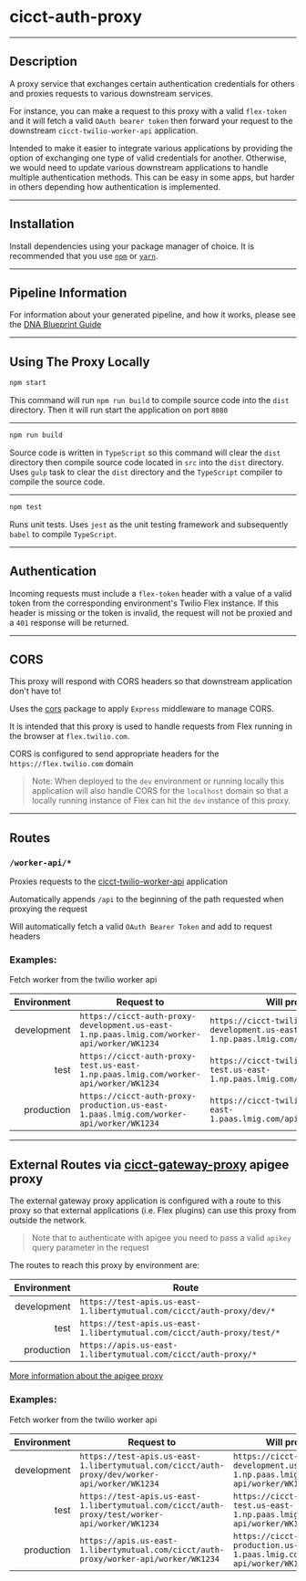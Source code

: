 # cicct-auth-proxy

-----
## Description

A proxy service that exchanges certain authentication credentials for others and proxies requests to various downstream services.

For instance, you can make a request to this proxy with a valid `flex-token` and it will fetch a valid `OAuth bearer token` then forward your request to the downstream `cicct-twilio-worker-api` application.

Intended to make it easier to integrate various applications by providing the option of exchanging one type of valid credentials for another. Otherwise, we would need to update various downstream applications to handle multiple authentication methods. This can be easy in some apps, but harder in others depending how authentication is implemented.

-----
## Installation


Install dependencies using your package manager of choice. It is recommended that you use [`npm`](https://www.npmjs.com/get-npm)
or [`yarn`](https://yarnpkg.com/getting-started).

-----
## Pipeline Information


For information about your generated pipeline, and how it works, please see the
[DNA Blueprint Guide](https://dna-guide.lmig.com/products/api/nodejs/nodejs-and-bamboo-specs.html)

-----
## Using The Proxy Locally

```sh
npm start
```
This command will run `npm run build` to compile source code into the `dist` directory.
Then it will run start the application on port `8080`

-----

```sh
npm run build
```
Source code is written in `TypeScript` so this command will clear the `dist` directory then compile source code located in `src` into the `dist` directory. Uses `gulp` task to clear the `dist` directory and the `TypeScript` compiler to compile the source code.

-----

```sh
npm test
```
Runs unit tests. Uses `jest` as the unit testing framework and subsequently `babel` to compile `TypeScript`.

-----

## Authentication

Incoming requests must include a `flex-token` header with a value of a valid token from the corresponding environment's Twilio Flex instance.
If this header is missing or the token is invalid, the request will not be proxied and a `401` response will be returned.

-----

## CORS

This proxy will respond with CORS headers so that downstream application don't have to!

Uses the [cors](https://www.npmjs.com/package/cors) package to apply `Express` middleware to manage CORS.

It is intended that this proxy is used to handle requests from Flex running in the browser at `flex.twilio.com`.

CORS is configured to send appropriate headers for the `https://flex.twilio.com` domain

> Note: When deployed to the `dev` environment or running locally this application will also handle CORS for the `localhost` domain so that a locally running instance of Flex can hit the `dev` instance of this proxy.

-----

## Routes

### `/worker-api/*`

Proxies requests to the [cicct-twilio-worker-api](https://console.forge.lmig.com/artifact/4795304d-f550-4d91-bb09-f773c10446a0) application

Automatically appends `/api` to the beginning of the path requested when proxying the request

Will automatically fetch a valid `OAuth Bearer Token` and add to request headers

### Examples:

Fetch worker from the twilio worker api

| Environment | Request to | Will proxy to |
| ---: | --- | --- |
| development | `https://cicct-auth-proxy-development.us-east-1.np.paas.lmig.com/worker-api/worker/WK1234` | `https://cicct-twilio-worker-api-development.us-east-1.np.paas.lmig.com/api/worker/WK1234` |
| test | `https://cicct-auth-proxy-test.us-east-1.np.paas.lmig.com/worker-api/worker/WK1234` | `https://cicct-twilio-worker-api-test.us-east-1.np.paas.lmig.com/api/worker/WK1234` |
| production | `https://cicct-auth-proxy-production.us-east-1.paas.lmig.com/worker-api/worker/WK1234` | `https://cicct-twilio-worker-api.us-east-1.paas.lmig.com/api/worker/WK1234` |

-----

## External Routes via [cicct-gateway-proxy](https://console.forge.lmig.com/artifact/90e499ef-de15-4b40-91c3-2254e735b863) apigee proxy

The external gateway proxy application is configured with a route to this proxy so that external applications (i.e. Flex plugins) can use this proxy from outside the network.

> Note that to authenticate with apigee you need to pass a valid `apikey` query parameter in the request

The routes to reach this proxy by environment are:

| Environment | Route |
| ---: | --- |
| development | `https://test-apis.us-east-1.libertymutual.com/cicct/auth-proxy/dev/*` |
| test | `https://test-apis.us-east-1.libertymutual.com/cicct/auth-proxy/test/*` |
| production | `https://apis.us-east-1.libertymutual.com/cicct/auth-proxy/*` |

[More information about the apigee proxy](https://forge.lmig.com/wiki/display/CICCT/Apigee)

### Examples:

Fetch worker from the twilio worker api

| Environment | Request to | Will proxy to | Will proxy to |
| ---: | --- | --- | --- |
| development | `https://test-apis.us-east-1.libertymutual.com/cicct/auth-proxy/dev/worker-api/worker/WK1234` | `https://cicct-auth-proxy-development.us-east-1.np.paas.lmig.com/worker-api/worker/WK1234` | `https://cicct-twilio-worker-api-development.us-east-1.np.paas.lmig.com/api/worker/WK1234` |
| test | `https://test-apis.us-east-1.libertymutual.com/cicct/auth-proxy/test/worker-api/worker/WK1234` | `https://cicct-auth-proxy-test.us-east-1.np.paas.lmig.com/worker-api/worker/WK1234` | `https://cicct-twilio-worker-api-test.us-east-1.np.paas.lmig.com/api/worker/WK1234` |
| production | `https://apis.us-east-1.libertymutual.com/cicct/auth-proxy/worker-api/worker/WK1234` | `https://cicct-auth-proxy-production.us-east-1.paas.lmig.com/worker-api/worker/WK1234` | `https://cicct-twilio-worker-api.us-east-1.paas.lmig.com/api/worker/WK1234` |